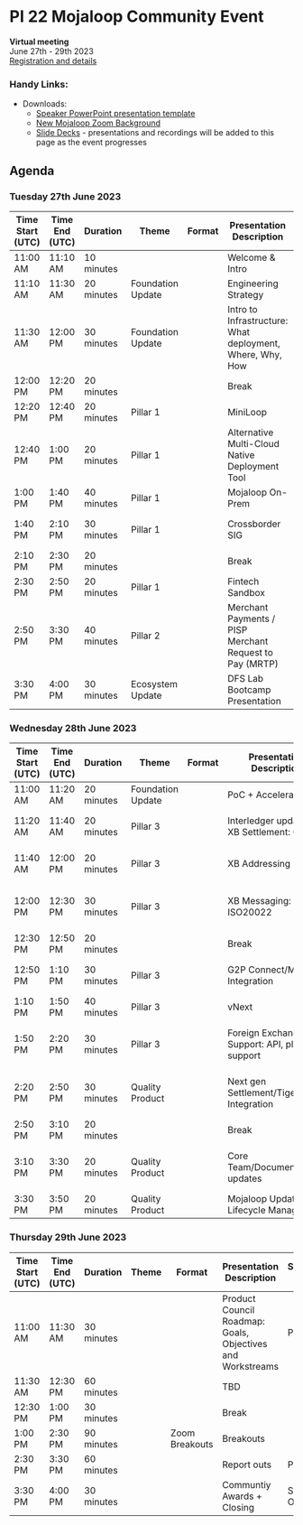 # PI 22 Mojaloop Community Event 

**Virtual meeting**  
June 27th - 29th 2023  
[Registration and details](https://mojaloop.io/events/pi-22-oss-online-community-meeting/)


### Handy Links:
* Downloads:
  - [Speaker PowerPoint presentation template](https://github.com/mojaloop/documentation-artifacts/blob/master/presentations/pi_22_june_2023/presentations/presentation_template.pptx)
  - [New Mojaloop Zoom Background](https://github.com/mojaloop/documentation-artifacts/blob/master/presentations/pi_22_june_2023/presentations/Zoom%20Background.png)
  - [Slide Decks](https://github.com/mojaloop/documentation-artifacts/tree/master/presentations/pi_22_june_2023/presentations) - presentations and recordings will be added to this page as the event progresses

## Agenda

### Tuesday 27th June 2023

| Time Start (UTC) | Time End (UTC) | Duration   | Theme             | Format | Presentation Description                                  | Speaker(s) Name                              |
|------------------|----------------|------------|-------------------|--------|-----------------------------------------------------------|----------------------------------------------|
| 11:00 AM         | 11:10 AM       | 10 minutes |                   |        | Welcome & Intro                                           | Paula Hunter                                 |
| 11:10 AM         | 11:30 AM       | 20 minutes | Foundation Update |        | Engineering Strategy                                      | James Bush                                   |
| 11:30 AM         | 12:00 PM       | 30 minutes | Foundation Update |        | Intro to Infrastructure: What deployment, Where, Why, How | James Bush                                   |
| 12:00 PM         | 12:20 PM       | 20 minutes |                   |        | Break                                                     |                                              |
| 12:20 PM         | 12:40 PM       | 20 minutes | Pillar 1          |        | MiniLoop                                                  | Tom Daly                                     |
| 12:40 PM         | 1:00 PM        | 20 minutes | Pillar 1          |        | Alternative Multi-Cloud Native Deployment Tool            | Tom Daly                                     |
| 1:00 PM          | 1:40 PM        | 40 minutes | Pillar 1          |        | Mojaloop On-Prem                                          | David Fry                                    |
| 1:40 PM          | 2:10 PM        | 30 minutes | Pillar 1          |        | Crossborder SIG                                           | Michael Richards / Paul Makin                |
| 2:10 PM          | 2:30 PM        | 20 minutes |                   |        | Break                                                     |                                              |
| 2:30 PM          | 2:50 PM        | 20 minutes | Pillar 1          |        | Fintech Sandbox                                           | Sam Kummary                                  |
| 2:50 PM          | 3:30 PM        | 40 minutes | Pillar 2          |        | Merchant Payments / PISP Merchant Request to Pay (MRTP)   | Karim Jindani / Alain Kajangwe / Sam Kummary |
| 3:30 PM          | 4:00 PM        | 30 minutes | Ecosystem Update  |        | DFS Lab Bootcamp Presentation                             | TBD                                          |

### Wednesday 28th June 2023

| Time Start (UTC) | Time End (UTC) | Duration   | Theme             | Format | Presentation Description                                  | Speaker(s) Name                              |
|------------------|----------------|------------|-------------------|--------|-----------------------------------------------------------|----------------------------------------------|
| 11:00 AM | 11:20 AM | 20 minutes | Foundation Update |  | PoC + Accelerator                               | Steve Haley                       |
| 11:20 AM | 11:40 AM | 20 minutes | Pillar 3          |  | Interledger updates / XB Settlement: CNP        | Michael Richards / Nyi Aye        |
| 11:40 AM | 12:00 PM | 20 minutes | Pillar 3          |  | XB Addressing                                   | Paul Makin / Sam Kummary          |
| 12:00 PM | 12:30 PM | 30 minutes | Pillar 3          |  | XB Messaging: ISO20022                          | Michael Richards / Justus Ortlepp |
| 12:30 PM | 12:50 PM | 20 minutes |                   |  | Break                                           |                                   |
| 12:50 PM | 1:10 PM  | 30 minutes | Pillar 3          |  | G2P Connect/MOSIP Integration                   | Paul Baker / Sam Kummary          |
| 1:10 PM  | 1:50 PM  | 40 minutes | Pillar 3          |  | vNext                                           | Pedro Barreto                     |
| 1:50 PM  | 2:20 PM  | 30 minutes | Pillar 3          |  | Foreign Exchange Support: API, plus TTK support | Michael Richards / Vijay Kumar    |
| 2:20 PM  | 2:50 PM  | 30 minutes | Quality Product   |  | Next gen Settlement/TigerBeetle Integration     | Jason Bruwer / Michael Richards   |
| 2:50 PM  | 3:10 PM  | 20 minutes |                   |  | Break                                           |                                   |
| 3:10 PM  | 3:30 PM  | 20 minutes | Quality Product   |  | Core Team/Documentation updates                 | Sam Kummary / Miguel de Barros    |
| 3:30 PM  | 3:50 PM  | 20 minutes | Quality Product   |  | Mojaloop Update and Lifecycle Management        | Tom Daly                          |

### Thursday 29th June 2023

| Time Start (UTC) | Time End (UTC) | Duration   | Theme             | Format | Presentation Description                                  | Speaker(s) Name                              |
|------------------|----------------|------------|-------------------|--------|-----------------------------------------------------------|----------------------------------------------|
| 11:00 AM | 11:30 AM | 30 minutes |  |                | Product Council Roadmap: Goals, Objectives and Workstreams | Paul Makin   |
| 11:30 AM | 12:30 PM | 60 minutes |  |                | TBD                                                        |              |
| 12:30 PM | 1:00 PM  | 30 minutes |  |                | Break                                                      |              |
| 1:00 PM  | 2:30 PM  | 90 minutes |  | Zoom Breakouts | Breakouts                                                  |              |
| 2:30 PM  | 3:30 PM  | 60 minutes |  |                | Report outs                                                | Paul Makin   |
| 3:30 PM  | 4:00 PM  | 30 minutes |  |                | Communtiy Awards + Closing                                 | Simeon Oriko |
